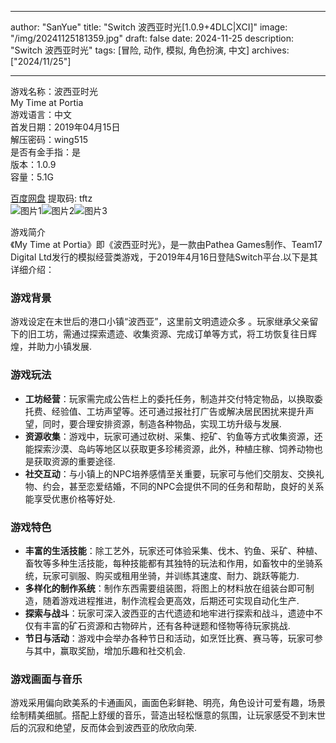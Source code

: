 
---
author: "SanYue"
title: "Switch 波西亚时光[1.0.9+4DLC|XCI]"
image: "/img/20241125181359.jpg"
draft: false
date: 2024-11-25
description: "Switch 波西亚时光"
tags: [冒险, 动作, 模拟, 角色扮演, 中文]
archives: ["2024/11/25"]

---

游戏名称：波西亚时光   
My Time at Portia    
游戏语言：中文  
首发日期：2019年04月15日  
解压密码：wing515  
是否有金手指：是  
版本：1.0.9   
容量：5.1G

[百度网盘](https://pan.baidu.com/s/1TibLzZhl-AcITIbVZgGB1g) 提取码: tftz  
![图片1](/img/0bd02c.jpg)![图片2](/img/dfd53f.jpg)![图片3](/img/e720c1.jpg)  

游戏简介  
《My Time at Portia》即《波西亚时光》，是一款由Pathea Games制作、Team17 Digital Ltd发行的模拟经营类游戏，于2019年4月16日登陆Switch平台.以下是其详细介绍：

### 游戏背景
游戏设定在末世后的港口小镇“波西亚”，这里前文明遗迹众多 。玩家继承父亲留下的旧工坊，需通过探索遗迹、收集资源、完成订单等方式，将工坊恢复往日辉煌，并助力小镇发展.

### 游戏玩法
- **工坊经营**：玩家需完成公告栏上的委托任务，制造并交付特定物品，以换取委托费、经验值、工坊声望等。还可通过报社打广告或解决居民困扰来提升声望，同时，要合理安排资源，制造各种物品，实现工坊升级与发展.
- **资源收集**：游戏中，玩家可通过砍树、采集、挖矿、钓鱼等方式收集资源，还能探索沙漠、岛屿等地区以获取更多珍稀资源，此外，种植庄稼、饲养动物也是获取资源的重要途径.
- **社交互动**：与小镇上的NPC培养感情至关重要，玩家可与他们交朋友、交换礼物、约会，甚至恋爱结婚，不同的NPC会提供不同的任务和帮助，良好的关系能享受优惠价格等好处.

### 游戏特色
- **丰富的生活技能**：除工艺外，玩家还可体验采集、伐木、钓鱼、采矿、种植、畜牧等多种生活技能，每种技能都有其独特的玩法和作用，如畜牧中的坐骑系统，玩家可驯服、购买或租用坐骑，并训练其速度、耐力、跳跃等能力.
- **多样化的制作系统**：制作东西需要组装图，将图上的材料放在组装台即可制造，随着游戏进程推进，制作流程会更高效，后期还可实现自动化生产.
- **探索与战斗**：玩家可深入波西亚的古代遗迹和地牢进行探索和战斗，遗迹中不仅有丰富的矿石资源和古物碎片，还有各种谜题和怪物等待玩家挑战.
- **节日与活动**：游戏中会举办各种节日和活动，如烹饪比赛、赛马等，玩家可参与其中，赢取奖励，增加乐趣和社交机会.

### 游戏画面与音乐
游戏采用偏向欧美系的卡通画风，画面色彩鲜艳、明亮，角色设计可爱有趣，场景绘制精美细腻。搭配上舒缓的音乐，营造出轻松惬意的氛围，让玩家感受不到末世后的沉寂和绝望，反而体会到波西亚的欣欣向荣.
